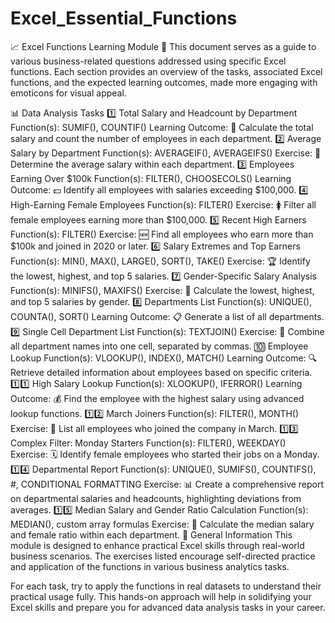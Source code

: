 # Excel_Essential_Functions

📈 Excel Functions Learning Module 📘
This document serves as a guide to various business-related questions addressed using specific Excel functions. Each section provides an overview of the tasks, associated Excel functions, and the expected learning outcomes, made more engaging with emoticons for visual appeal.

📊 Data Analysis Tasks
1️⃣ Total Salary and Headcount by Department
Function(s): SUMIF(), COUNTIF()
Learning Outcome: 🎯 Calculate the total salary and count the number of employees in each department.
2️⃣ Average Salary by Department
Function(s): AVERAGEIF(), AVERAGEIFS()
Exercise: 📝 Determine the average salary within each department.
3️⃣ Employees Earning Over $100k
Function(s): FILTER(), CHOOSECOLS()
Learning Outcome: 💵 Identify all employees with salaries exceeding $100,000.
4️⃣ High-Earning Female Employees
Function(s): FILTER()
Exercise: 🚺 Filter all female employees earning more than $100,000.
5️⃣ Recent High Earners
Function(s): FILTER()
Exercise: 🆕 Find all employees who earn more than $100k and joined in 2020 or later.
6️⃣ Salary Extremes and Top Earners
Function(s): MIN(), MAX(), LARGE(), SORT(), TAKE()
Exercise: 🏆 Identify the lowest, highest, and top 5 salaries.
7️⃣ Gender-Specific Salary Analysis
Function(s): MINIFS(), MAXIFS()
Exercise: 👫 Calculate the lowest, highest, and top 5 salaries by gender.
8️⃣ Departments List
Function(s): UNIQUE(), COUNTA(), SORT()
Learning Outcome: 📋 Generate a list of all departments.
9️⃣ Single Cell Department List
Function(s): TEXTJOIN()
Exercise: 🔗 Combine all department names into one cell, separated by commas.
🔟 Employee Lookup
Function(s): VLOOKUP(), INDEX(), MATCH()
Learning Outcome: 🔍 Retrieve detailed information about employees based on specific criteria.
1️⃣1️⃣ High Salary Lookup
Function(s): XLOOKUP(), IFERROR()
Learning Outcome: 💰 Find the employee with the highest salary using advanced lookup functions.
1️⃣2️⃣ March Joiners
Function(s): FILTER(), MONTH()
Exercise: 🌷 List all employees who joined the company in March.
1️⃣3️⃣ Complex Filter: Monday Starters
Function(s): FILTER(), WEEKDAY()
Exercise: 🗓️ Identify female employees who started their jobs on a Monday.
1️⃣4️⃣ Departmental Report
Function(s): UNIQUE(), SUMIFS(), COUNTIFS(), #, CONDITIONAL FORMATTING
Exercise: 📊 Create a comprehensive report on departmental salaries and headcounts, highlighting deviations from averages.
1️⃣5️⃣ Median Salary and Gender Ratio Calculation
Function(s): MEDIAN(), custom array formulas
Exercise: 🔢 Calculate the median salary and female ratio within each department.
📝 General Information
This module is designed to enhance practical Excel skills through real-world business scenarios. The exercises listed encourage self-directed practice and application of the functions in various business analytics tasks.

For each task, try to apply the functions in real datasets to understand their practical usage fully. This hands-on approach will help in solidifying your Excel skills and prepare you for advanced data analysis tasks in your career.
